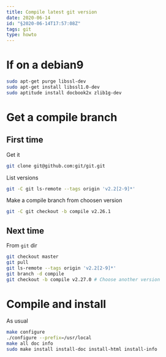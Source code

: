 ```yaml
---
title: Compile latest git version
date: 2020-06-14
id: "§2020-06-14T17:57:08Z"
tags: git
type: howto
---
```


# If on a debian9


```bash
sudo apt-get purge libssl-dev
sudo apt-get install libssl1.0-dev
sudo aptitude install docbook2x zlib1g-dev
```

# Get a compile branch

## First time

Get it

```bash
git clone git@github.com:git/git.git
```

List versions

```bash
git -C git ls-remote --tags origin 'v2.2[2-9]*'
```

Make a compile branch from choosen version

```bash
git -C git checkout -b compile v2.26.1
```

## Next time

From `git` dir

```bash
git checkout master
git pull
git ls-remote --tags origin 'v2.2[2-9]*'
git branch -d compile
git checkout -b compile v2.27.0 # Choose another version
```

# Compile and install

As usual

```bash
make configure
./configure --prefix=/usr/local
make all doc info
sudo make install install-doc install-html install-info
```

[Local Variables:]::
[indent-tabs-mode: nil]::
[End:]::
